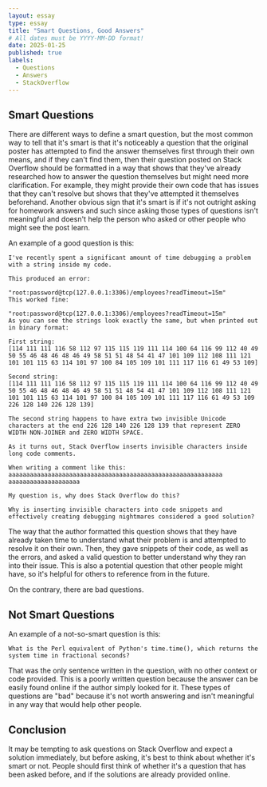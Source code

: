 ```yaml
---
layout: essay
type: essay
title: "Smart Questions, Good Answers"
# All dates must be YYYY-MM-DD format!
date: 2025-01-25
published: true
labels:
  - Questions
  - Answers
  - StackOverflow
---
```


## Smart Questions

There are different ways to define a smart question, but the most common way to tell that it's smart is that it's noticeably a question that the original poster has attempted to find the answer themselves first through their own means, and if they can't find them, then their question posted on Stack Overflow should be formatted in a way that shows that they've already researched how to answer the question themselves but might need more clarification. For example, they might provide their own code that has issues that they can't resolve but shows that they've attempted it themselves beforehand. Another obvious sign that it's smart is if it's not outright asking for homework answers and such since asking those types of questions isn't meaningful and doesn't help the person who asked or other people who might see the post learn. 

An example of a good question is this:
```
I've recently spent a significant amount of time debugging a problem with a string inside my code.

This produced an error:

"root:password@tcp(127.0.0.1:3306)/employees?readTimeout=15m‌​"
This worked fine:

"root:password@tcp(127.0.0.1:3306)/employees?readTimeout=15m"
As you can see the strings look exactly the same, but when printed out in binary format:

First string:
[114 111 111 116 58 112 97 115 115 119 111 114 100 64 116 99 112 40 49 50 55 46 48 46 48 46 49 58 51 51 48 54 41 47 101 109 112 108 111 121 101 101 115 63 114 101 97 100 84 105 109 101 111 117 116 61 49 53 109]

Second string:
[114 111 111 116 58 112 97 115 115 119 111 114 100 64 116 99 112 40 49 50 55 46 48 46 48 46 49 58 51 51 48 54 41 47 101 109 112 108 111 121 101 101 115 63 114 101 97 100 84 105 109 101 111 117 116 61 49 53 109 226 128 140 226 128 139]

The second string happens to have extra two invisible Unicode characters at the end 226 128 140 226 128 139 that represent ZERO WIDTH NON-JOINER and ZERO WIDTH SPACE.

As it turns out, Stack Overflow inserts invisible characters inside long code comments.

When writing a comment like this:
aaaaaaaaaaaaaaaaaaaa‌​aaaaaaaaaaaaaaaaaaaa‌​aaaaaaaaaaaaaaaaaaaa‌​aaaaaaaaaaaaaaaaaaaa‌

My question is, why does Stack Overflow do this?

Why is inserting invisible characters into code snippets and effectively creating debugging nightmares considered a good solution?
```

The way that the author formatted this question shows that they have already taken time to understand what their problem is and attempted to resolve it on their own. Then, they gave snippets of their code, as well as the errors, and asked a valid question to better understand why they ran into their issue. This is also a potential question that other people might have, so it's helpful for others to reference from in the future.

On the contrary, there are bad questions.

## Not Smart Questions

An example of a not-so-smart question is this: 

```
What is the Perl equivalent of Python's time.time(), which returns the system time in fractional seconds?
```
That was the only sentence written in the question, with no other context or code provided. This is a poorly written question because the answer can be easily found online if the author simply looked for it. These types of questions are "bad" because it's not worth answering and isn't meaningful in any way that would help other people.

## Conclusion
It may be tempting to ask questions on Stack Overflow and expect a solution immediately, but before asking, it's best to think about whether it's smart or not. People should first think of whether it's a question that has been asked before, and if the solutions are already provided online. 
